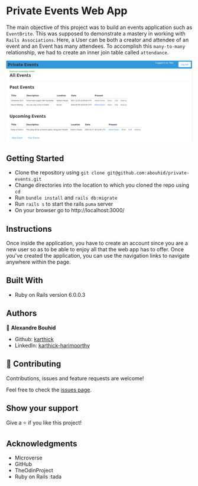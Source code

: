 # Private Events Web App

The main objective of this project was to build an events application such as `EventBrite`. This was supposed to demonstrate a mastery in working with `Rails Associations`. Here, a User can be both a creator and attendee of an event and an Event has many attendees. To accomplish this `many-to-many` relationship, we had to create an inner join table called `attendance`.

![screenshot](./Index.png)


## Getting Started
- Clone the repository using `git clone git@github.com:abouhid/private-events.git`
- Change directories into the location to which you cloned the repo using `cd`
- Run `bundle install` and `rails db:migrate`
- Run `rails s` to start the rails `puma` server
- On your browser go to http://localhost:3000/

## Instructions
Once inside the application, you have to create an account since you are a new user so as to be able to enjoy all that the web app has to offer. Once you've created the application, you can use the navigation links to navigate anywhere within the page.

## Built With
- Ruby on Rails version 6.0.0.3

## Authors

👤 **Alexandre Bouhid**

- Github: [karthick](https://github.com/karthykarthick)
- LinkedIn: [karthick-harimoorthy](https://www.linkedin.com/in/karthick-harimoorthy/)


## 🤝 Contributing

Contributions, issues and feature requests are welcome!

Feel free to check the [issues page]().

## Show your support

Give a ⭐️ if you like this project!

## Acknowledgments

- Microverse
- GitHub
- TheOdinProject
- Ruby on Rails :tada
